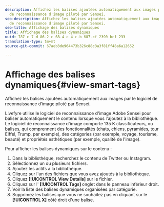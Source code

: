 ```yaml
---
description: Affichez les balises ajoutées automatiquement aux images par le logiciel
  de reconnaissance d'image piloté par Sensei.
seo-description: Affichez les balises ajoutées automatiquement aux images par le logiciel
  de reconnaissance d'image piloté par Sensei.
seo-title: Affichage des balises dynamiques
title: Affichage des balises dynamiques
uuid: 787 c 7 d 86-2 c 68-4 c 4 c-b 687-cf 2390 bcf 233
translation-type: tm+mt
source-git-commit: 67aeb3de964473b326c88c3a3f81ff48a6a12652

---
```



# Affichage des balises dynamiques{#view-smart-tags}

Affichez les balises ajoutées automatiquement aux images par le logiciel de reconnaissance d'image piloté par Sensei.

Livefyre utilise le logiciel de reconnaissance d'image Adobe Sensei pour baliser automatiquement le contenu lorsque vous l'ajoutez à la bibliothèque. Le logiciel de reconnaissance d'image comporte 135 K classificateurs, ou balises, qui comprennent des fonctionnalités (chats, chiens, pyramides, tour Eiffel, Trump, par exemple), des catégories (par exemple, voyage, tourisme, beauté) et propriétés esthétiques (par exemple, qualité de l'image).

Pour afficher les balises dynamiques sur le contenu :

1. Dans la bibliothèque, recherchez le contenu de Twitter ou Instagram.
1. Sélectionnez un ou plusieurs fichiers.
1. Ajoutez les actifs à la bibliothèque.
1. Cliquez sur l'un des fichiers que vous avez ajoutés à la bibliothèque.
1. Cliquez **[!UICONTROL View Details]** sur le fichier.
1. Cliquez sur l' **[!UICONTROL Tags]** onglet dans le panneau inférieur droit.
1. Voir la liste des balises dynamiques organisées par catégorie.
1. Supprimez les balises que vous ne souhaitez pas en cliquant sur le **[!UICONTROL X]** côté droit d'une balise.

